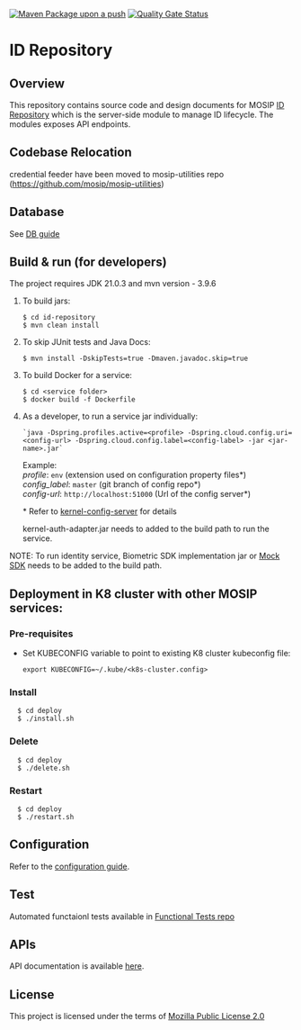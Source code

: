 
[![Maven Package upon a push](https://github.com/mosip/id-repository/actions/workflows/push_trigger.yml/badge.svg?branch=release-1.2.0)](https://github.com/mosip/id-repository/actions/workflows/push_trigger.yml)
[![Quality Gate Status](https://sonarcloud.io/api/project_badges/measure?branch=release-1.2.0&project=mosip_id-repository&metric=alert_status)](https://sonarcloud.io/dashboard?branch=release-1.2.0&id=mosip_id-repository)

# ID Repository

## Overview
This repository contains source code and design documents for MOSIP [ID Repository](https://docs.mosip.io/1.2.0/modules/id-repository) which is the server-side module to manage ID lifecycle.  The modules exposes API endpoints.  

## Codebase Relocation
credential feeder have been moved to mosip-utilities repo (https://github.com/mosip/mosip-utilities)

## Database
See [DB guide](db_scripts/README.md)

## Build & run (for developers)
The project requires JDK 21.0.3 and mvn version - 3.9.6

1. To build jars:
    ```
    $ cd id-repository
    $ mvn clean install 
    ```
1. To skip JUnit tests and Java Docs:
    ```
    $ mvn install -DskipTests=true -Dmaven.javadoc.skip=true
    ```
1. To build Docker for a service:
    ```
    $ cd <service folder>
    $ docker build -f Dockerfile
    ```
1. As a developer, to run a service jar individually:
    ```
    `java -Dspring.profiles.active=<profile> -Dspring.cloud.config.uri=<config-url> -Dspring.cloud.config.label=<config-label> -jar <jar-name>.jar`
    ```
    Example:  
        _profile_: `env` (extension used on configuration property files*)    
        _config_label_: `master` (git branch of config repo*)  
        _config-url_: `http://localhost:51000` (Url of the config server*)  
    
    \* Refer to [kernel-config-server](https://mvnrepository.com/artifact/io.mosip.kernel/kernel-config-server) for details

    kernel-auth-adapter.jar needs to added to the build path to run the service.
    
NOTE: To run identity service, Biometric SDK implementation jar or [Mock SDK](https://github.com/mosip/mosip-mock-services/tree/master/mock-sdk) needs to be added to the build path.

## Deployment in K8 cluster with other MOSIP services:
### Pre-requisites
* Set KUBECONFIG variable to point to existing K8 cluster kubeconfig file:
    ```
    export KUBECONFIG=~/.kube/<k8s-cluster.config>
    ```
### Install
  ```
    $ cd deploy
    $ ./install.sh
   ```
### Delete
  ```
    $ cd deploy
    $ ./delete.sh
   ```
### Restart
  ```
    $ cd deploy
    $ ./restart.sh
   ```

## Configuration
Refer to the [configuration guide](docs/configuration.md).

## Test
Automated functaionl tests available in [Functional Tests repo](https://github.com/mosip/mosip-functional-tests)

## APIs
API documentation is available [here](https://mosip.github.io/documentation/).

## License
This project is licensed under the terms of [Mozilla Public License 2.0](https://github.com/mosip/mosip-platform/blob/master/LICENSE)
